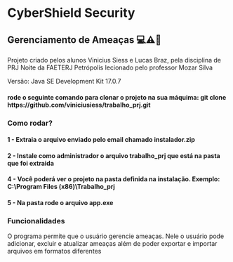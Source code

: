 # CyberShield Security
<h2>Gerenciamento de Ameaças 💻⚠👾</h2>

<p>Projeto criado pelos alunos Vinicius Siess e Lucas Braz, pela disciplina de PRJ Noite da FAETERJ Petrópolis lecionado pelo professor Mozar Silva</p>

<p>Versão: Java SE Development Kit 17.0.7</p>

<h4>rode o seguinte comando para clonar o projeto na sua máquima: git clone https://github.com/viniciusiess/trabalho_prj.git</h4>

<h3>Como rodar?</h3>

<h4>1 - Extraia o arquivo enviado pelo email chamado instalador.zip</h4>

<h4>2 - Instale como administrador o arquivo trabalho_prj que está na pasta que foi extraida</h4>

<h4>4 - Você poderá ver o projeto na pasta definida na instalação. Exemplo: C:\Program Files (x86)\Trabalho_prj</h4>

<h4>5 - Na pasta rode o arquivo app.exe</h4>

<h3>Funcionalidades</h3>

<p>O programa permite que o usuário gerencie ameaças. Nele o usuário pode adicionar, excluir e atualizar ameaças além de poder exportar e importar arquivos em formatos diferentes</p>
